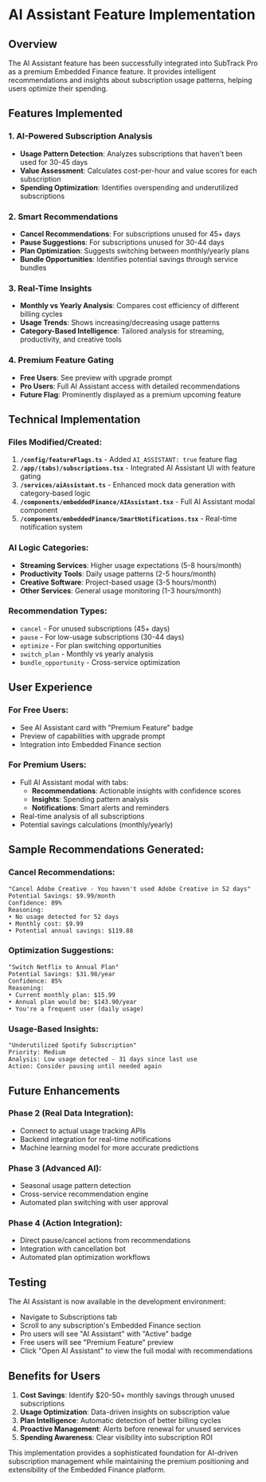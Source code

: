 # AI Assistant Feature Implementation

## Overview
The AI Assistant feature has been successfully integrated into SubTrack Pro as a premium Embedded Finance feature. It provides intelligent recommendations and insights about subscription usage patterns, helping users optimize their spending.

## Features Implemented

### 1. AI-Powered Subscription Analysis
- **Usage Pattern Detection**: Analyzes subscriptions that haven't been used for 30-45 days
- **Value Assessment**: Calculates cost-per-hour and value scores for each subscription
- **Spending Optimization**: Identifies overspending and underutilized subscriptions

### 2. Smart Recommendations
- **Cancel Recommendations**: For subscriptions unused for 45+ days
- **Pause Suggestions**: For subscriptions unused for 30-44 days
- **Plan Optimization**: Suggests switching between monthly/yearly plans
- **Bundle Opportunities**: Identifies potential savings through service bundles

### 3. Real-Time Insights
- **Monthly vs Yearly Analysis**: Compares cost efficiency of different billing cycles
- **Usage Trends**: Shows increasing/decreasing usage patterns
- **Category-Based Intelligence**: Tailored analysis for streaming, productivity, and creative tools

### 4. Premium Feature Gating
- **Free Users**: See preview with upgrade prompt
- **Pro Users**: Full AI Assistant access with detailed recommendations
- **Future Flag**: Prominently displayed as a premium upcoming feature

## Technical Implementation

### Files Modified/Created:
1. **`/config/featureFlags.ts`** - Added `AI_ASSISTANT: true` feature flag
2. **`/app/(tabs)/subscriptions.tsx`** - Integrated AI Assistant UI with feature gating
3. **`/services/aiAssistant.ts`** - Enhanced mock data generation with category-based logic
4. **`/components/embeddedFinance/AIAssistant.tsx`** - Full AI Assistant modal component
5. **`/components/embeddedFinance/SmartNotifications.tsx`** - Real-time notification system

### AI Logic Categories:
- **Streaming Services**: Higher usage expectations (5-8 hours/month)
- **Productivity Tools**: Daily usage patterns (2-5 hours/month)  
- **Creative Software**: Project-based usage (3-5 hours/month)
- **Other Services**: General usage monitoring (1-3 hours/month)

### Recommendation Types:
- `cancel` - For unused subscriptions (45+ days)
- `pause` - For low-usage subscriptions (30-44 days)
- `optimize` - For plan switching opportunities
- `switch_plan` - Monthly vs yearly analysis
- `bundle_opportunity` - Cross-service optimization

## User Experience

### For Free Users:
- See AI Assistant card with "Premium Feature" badge
- Preview of capabilities with upgrade prompt
- Integration into Embedded Finance section

### For Premium Users:
- Full AI Assistant modal with tabs:
  - **Recommendations**: Actionable insights with confidence scores
  - **Insights**: Spending pattern analysis
  - **Notifications**: Smart alerts and reminders
- Real-time analysis of all subscriptions
- Potential savings calculations (monthly/yearly)

## Sample Recommendations Generated:

### Cancel Recommendations:
```
"Cancel Adobe Creative - You haven't used Adobe Creative in 52 days"
Potential Savings: $9.99/month
Confidence: 89%
Reasoning: 
• No usage detected for 52 days
• Monthly cost: $9.99
• Potential annual savings: $119.88
```

### Optimization Suggestions:
```
"Switch Netflix to Annual Plan"
Potential Savings: $31.98/year
Confidence: 85%
Reasoning:
• Current monthly plan: $15.99
• Annual plan would be: $143.90/year
• You're a frequent user (daily usage)
```

### Usage-Based Insights:
```
"Underutilized Spotify Subscription"
Priority: Medium
Analysis: Low usage detected - 31 days since last use
Action: Consider pausing until needed again
```

## Future Enhancements

### Phase 2 (Real Data Integration):
- Connect to actual usage tracking APIs
- Backend integration for real-time notifications
- Machine learning model for more accurate predictions

### Phase 3 (Advanced AI):
- Seasonal usage pattern detection
- Cross-service recommendation engine
- Automated plan switching with user approval

### Phase 4 (Action Integration):
- Direct pause/cancel actions from recommendations
- Integration with cancellation bot
- Automated plan optimization workflows

## Testing

The AI Assistant is now available in the development environment:
- Navigate to Subscriptions tab
- Scroll to any subscription's Embedded Finance section
- Pro users will see "AI Assistant" with "Active" badge
- Free users will see "Premium Feature" preview
- Click "Open AI Assistant" to view the full modal with recommendations

## Benefits for Users

1. **Cost Savings**: Identify $20-50+ monthly savings through unused subscriptions
2. **Usage Optimization**: Data-driven insights on subscription value
3. **Plan Intelligence**: Automatic detection of better billing cycles
4. **Proactive Management**: Alerts before renewal for unused services
5. **Spending Awareness**: Clear visibility into subscription ROI

This implementation provides a sophisticated foundation for AI-driven subscription management while maintaining the premium positioning and extensibility of the Embedded Finance platform.
